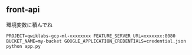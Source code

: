 ## front-api

環境変数に積んでね
```
PROJECT=qwiklabs-gcp-ml-xxxxxxxx FEATURE_SERVER_URL=xxxxxxx:8080 BUCKET_NAME=my-bucket GOOGLE_APPLICATION_CREDENTIALS=credential.json python app.py
```

